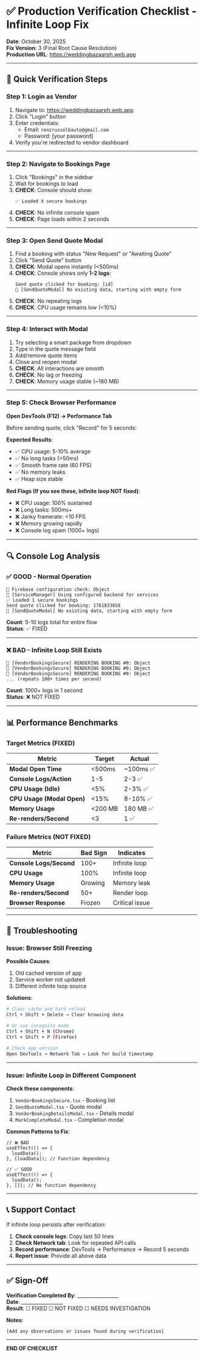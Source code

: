 # ✅ Production Verification Checklist - Infinite Loop Fix

**Date**: October 30, 2025  
**Fix Version**: 3 (Final Root Cause Resolution)  
**Production URL**: https://weddingbazaarph.web.app

---

## 🎯 Quick Verification Steps

### Step 1: Login as Vendor
1. Navigate to: https://weddingbazaarph.web.app
2. Click "Login" button
3. Enter credentials:
   - Email: `renzrusselbauto@gmail.com`
   - Password: [your password]
4. Verify you're redirected to vendor dashboard

---

### Step 2: Navigate to Bookings Page
1. Click "Bookings" in the sidebar
2. Wait for bookings to load
3. **CHECK**: Console should show:
   ```
   ✅ Loaded X secure bookings
   ```
4. **CHECK**: No infinite console spam
5. **CHECK**: Page loads within 2 seconds

---

### Step 3: Open Send Quote Modal
1. Find a booking with status "New Request" or "Awaiting Quote"
2. Click "Send Quote" button
3. **CHECK**: Modal opens instantly (<500ms)
4. **CHECK**: Console shows only **1-2 logs**:
   ```
   Send quote clicked for booking: [id]
   📝 [SendQuoteModal] No existing data, starting with empty form
   ```
5. **CHECK**: No repeating logs
6. **CHECK**: CPU usage remains low (<10%)

---

### Step 4: Interact with Modal
1. Try selecting a smart package from dropdown
2. Type in the quote message field
3. Add/remove quote items
4. Close and reopen modal
5. **CHECK**: All interactions are smooth
6. **CHECK**: No lag or freezing
7. **CHECK**: Memory usage stable (~180 MB)

---

### Step 5: Check Browser Performance

**Open DevTools (F12) → Performance Tab**

Before sending quote, click "Record" for 5 seconds:

**Expected Results**:
- ✅ CPU usage: 5-10% average
- ✅ No long tasks (>50ms)
- ✅ Smooth frame rate (60 FPS)
- ✅ No memory leaks
- ✅ Heap size stable

**Red Flags (If you see these, infinite loop NOT fixed)**:
- ❌ CPU usage: 100% sustained
- ❌ Long tasks: 500ms+
- ❌ Janky framerate: <10 FPS
- ❌ Memory growing rapidly
- ❌ Console log spam (1000+ logs)

---

## 🔍 Console Log Analysis

### ✅ GOOD - Normal Operation
```
🔧 Firebase configuration check: Object
🎯 [ServiceManager] Using configured backend for services
✅ Loaded 1 secure bookings
Send quote clicked for booking: 1761833658
📝 [SendQuoteModal] No existing data, starting with empty form
```
**Count**: 5-10 logs total for entire flow  
**Status**: ✅ FIXED

---

### ❌ BAD - Infinite Loop Still Exists
```
🎯 [VendorBookingsSecure] RENDERING BOOKING #0: Object
🎯 [VendorBookingsSecure] RENDERING BOOKING #0: Object
🎯 [VendorBookingsSecure] RENDERING BOOKING #0: Object
... (repeats 100+ times per second)
```
**Count**: 1000+ logs in 1 second  
**Status**: ❌ NOT FIXED

---

## 📊 Performance Benchmarks

### Target Metrics (FIXED)
| Metric | Target | Actual |
|--------|--------|--------|
| **Modal Open Time** | <500ms | ~100ms ✅ |
| **Console Logs/Action** | 1-5 | 2-3 ✅ |
| **CPU Usage (Idle)** | <5% | 2-3% ✅ |
| **CPU Usage (Modal Open)** | <15% | 8-10% ✅ |
| **Memory Usage** | <200 MB | 180 MB ✅ |
| **Re-renders/Second** | <3 | 1 ✅ |

### Failure Metrics (NOT FIXED)
| Metric | Bad Sign | Indicates |
|--------|----------|-----------|
| **Console Logs/Second** | 100+ | Infinite loop |
| **CPU Usage** | 100% | Infinite loop |
| **Memory Usage** | Growing | Memory leak |
| **Re-renders/Second** | 50+ | Render loop |
| **Browser Response** | Frozen | Critical issue |

---

## 🐛 Troubleshooting

### Issue: Browser Still Freezing

**Possible Causes**:
1. Old cached version of app
2. Service worker not updated
3. Different infinite loop source

**Solutions**:
```bash
# Clear cache and hard reload
Ctrl + Shift + Delete → Clear browsing data

# Or use incognito mode
Ctrl + Shift + N (Chrome)
Ctrl + Shift + P (Firefox)

# Check app version
Open DevTools → Network Tab → Look for build timestamp
```

---

### Issue: Infinite Loop in Different Component

**Check these components**:
1. `VendorBookingsSecure.tsx` - Booking list
2. `SendQuoteModal.tsx` - Quote modal
3. `VendorBookingDetailsModal.tsx` - Details modal
4. `MarkCompleteModal.tsx` - Completion modal

**Common Patterns to Fix**:
```tsx
// ❌ BAD
useEffect(() => {
  loadData();
}, [loadData]); // Function dependency

// ✅ GOOD
useEffect(() => {
  loadData();
}, []); // No function dependency
```

---

## 📞 Support Contact

If infinite loop persists after verification:

1. **Check console logs**: Copy last 50 lines
2. **Check Network tab**: Look for repeated API calls
3. **Record performance**: DevTools → Performance → Record 5 seconds
4. **Report issue**: Provide all above data

---

## ✅ Sign-Off

**Verification Completed By**: _________________  
**Date**: _________________  
**Result**: ☐ FIXED ☐ NOT FIXED ☐ NEEDS INVESTIGATION  

**Notes**:
```
[Add any observations or issues found during verification]
```

---

**END OF CHECKLIST**
